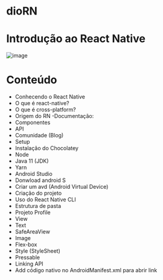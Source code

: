 # dioRN
# Introdução ao React Native

![image](https://user-images.githubusercontent.com/91967276/173210295-941fd0c9-1456-42ad-9678-043a870cb069.png)

# Conteúdo
- Conhecendo o React Native
 - O que é react-native?
 - O que é cross-platform?
 - Origem do RN
-Documentação:
 - Componentes
 - API
 - Comunidade (Blog)
- Setup
 - Instalação do Chocolatey
 - Node
 - Java 11 (JDK)
 - Yarn
 - Android Studio
  - Donwload android S
  - Criar um avd (Android Virtual Device)
- Criação do projeto
 - Uso do React Native CLI
 - Estrutura de pasta
- Projeto Profile
 - View
 - Text
 - SafeAreaView
 - Image
 - Flex-box
 - Style (StyleSheet)
 - Pressable
 - Linking API
 - Add código nativo no AndroidManifest.xml para abrir link
